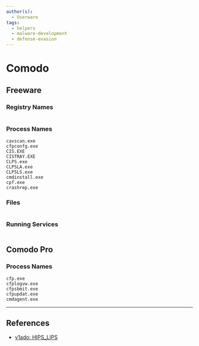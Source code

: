 ```yaml
---
author(s):
  - Userware
tags:
  - helpers
  - malware-development
  - defense-evasion
---
```

# Comodo

## Freeware

### Registry Names

```

```

### Process Names

```
cavscan.exe
cfpconfg.exe
CIS.EXE
CISTRAY.EXE
CLPS.exe
CLPSLA.exe
CLPSLS.exe
cmdinstall.exe
cpf.exe
crashrep.exe
```

### Files

```

```

### Running Services

```

```

## Comodo Pro

### Process Names

```
cfp.exe
cfplogvw.exe
cfpsbmit.exe
cfpupdat.exe
cmdagent.exe
```

---
## References

- [v1ado: HIPS_LIPS](https://github.com/v1ado/HIPS_LIPS)